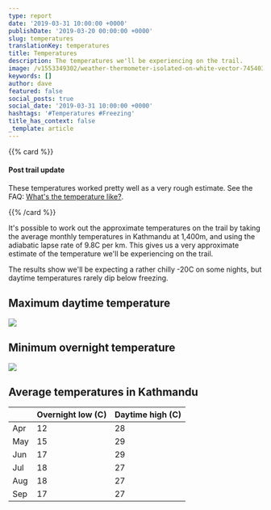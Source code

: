 ```yaml
---
type: report
date: '2019-03-31 10:00:00 +0000'
publishDate: '2019-03-20 00:00:00 +0000'
slug: temperatures
translationKey: temperatures
title: Temperatures
description: The temperatures we'll be experiencing on the trail.
image: /v1553349302/weather-thermometer-isolated-on-white-vector-7454030.jpg
keywords: []
author: dave
featured: false
social_posts: true
social_date: '2019-03-31 10:00:00 +0000'
hashtags: '#Temperatures #Freezing'
title_has_context: false
_template: article
---
```





{{% card %}}

#### Post trail update

These temperatures worked pretty well as a very rough estimate. See the FAQ: [What's the temperature like?](/expeditions/great-himalaya-trail/faq/#whats-the-temperature-like).

{{% /card %}}

It's possible to work out the approximate temperatures on the trail by taking the average monthly temperatures in Kathmandu at 1,400m, and using the adiabatic lapse rate of 9.8C per km. This gives us a very approximate estimate of the temperature we'll be experiencing on the trail.

The results show we'll be expecting a rather chilly -20C on some nights, but daytime temperatures rarely dip below freezing.

## Maximum daytime temperature

![](https://res.cloudinary.com/wildernessprime/image/upload/v1553348976/max.svg)

## Minimum overnight temperature

![](https://res.cloudinary.com/wildernessprime/image/upload/v1553348980/min.svg)

## Average temperatures in Kathmandu

<div class="tableizer-container"> 
<table class="tableizer-table">
<thead><tr class="tableizer-firstrow"><th></th><th>Overnight low (C)</th><th>Daytime high (C)</th></tr></thead><tbody>
 <tr><td>Apr</td><td>12</td><td>28</td></tr>
 <tr><td>May</td><td>15</td><td>29</td></tr>
 <tr><td>Jun</td><td>17</td><td>29</td></tr>
 <tr><td>Jul</td><td>18</td><td>27</td></tr>
 <tr><td>Aug</td><td>18</td><td>27</td></tr>
 <tr><td>Sep</td><td>17</td><td>27</td></tr>
</tbody></table>
</div>
